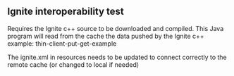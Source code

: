 ## Ignite interoperability test

Requires the Ignite c++ source to be downloaded and compiled. This Java program will read from the cache the data pushed by the Ignite c++ example: thin-client-put-get-example

The ignite.xml in resources needs to be updated to connect correctly to the remote cache (or changed to local if needed)
